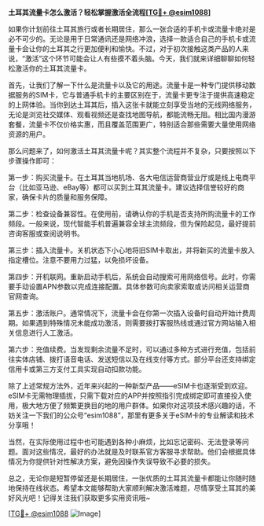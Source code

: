 **土耳其流量卡怎么激活？轻松掌握激活全流程[[TG💪+ @esim1088](https://t.me/s/esim1088)]**

如果你计划前往土耳其旅行或者长期居住，那么一张合适的手机卡或流量卡绝对是必不可少的。无论是用于日常通讯还是网络冲浪，选择一款适合自己的手机卡或流量卡会让你的土耳其之行更加便利和愉快。不过，对于初次接触这类产品的人来说，“激活”这个环节可能会让人有些摸不着头脑。今天，我们就来详细聊聊如何轻松激活你的土耳其流量卡。

首先，让我们了解一下什么是流量卡以及它的用途。流量卡是一种专门提供移动数据服务的SIM卡，它与普通手机卡的主要区别在于，流量卡更专注于提供高速稳定的上网体验。当你到达土耳其后，插入这张卡就能立刻享受当地的无线网络服务，无论是浏览社交媒体、观看视频还是查找地图导航，都能流畅无阻。相比国内漫游套餐，流量卡不仅价格实惠，而且覆盖范围更广，特别适合那些需要大量使用网络资源的用户。

那么问题来了，如何激活土耳其流量卡呢？其实整个流程并不复杂，只要按照以下步骤操作即可：

第一步：购买流量卡。在土耳其当地机场、各大电信运营商营业厅或是线上电商平台（比如亚马逊、eBay等）都可以买到土耳其流量卡。建议选择信誉较好的商家，确保卡片的质量和服务保障。

第二步：检查设备兼容性。在使用前，请确认你的手机是否支持所购流量卡的工作频段。一般来说，现代智能手机普遍兼容全球主流频段，但为保险起见，最好提前咨询客服或查阅说明书。

第三步：插入流量卡。关机状态下小心地将旧SIM卡取出，并将新买的流量卡放入指定槽位。注意不要用力过猛，以免损坏设备。

第四步：开机联网。重新启动手机后，系统会自动搜索可用网络信号。此时，你需要手动设置APN参数以完成连接配置。具体参数可向卖家索取或访问相关运营商官网查询。

第五步：激活账户。通常情况下，流量卡会在你第一次插入设备时自动开始计费周期。如果遇到特殊情况未能成功激活，则需要拨打客服热线或通过官方网站输入相关信息进行人工激活。

第六步：充值续费。当发现剩余流量不足时，可以通过多种方式进行充值，包括前往实体店铺、拨打语音电话、发送短信以及在线支付等方式。部分平台还支持绑定信用卡或第三方支付工具实现自动扣款功能。

除了上述常规方法外，近年来兴起的一种新型产品——eSIM卡也逐渐受到欢迎。eSIM卡无需物理插拔，只需下载对应的APP并按照指引完成绑定即可直接投入使用，极大地方便了频繁更换目的地的用户群体。如果你对这项技术感兴趣的话，不妨关注一下我们的公众号“esim1088”，那里有更多关于eSIM卡的专业解读和技术分享哦！

当然，在实际使用过程中也可能遇到各种小麻烦，比如忘记密码、无法登录等问题。面对这些情况，最好的办法就是及时联系官方客服寻求帮助。他们会根据具体情况为你提供针对性解决方案，避免因操作失误导致不必要的损失。

总之，无论你是短暂停留还是长期居住，一张优质的土耳其流量卡都能让你随时随地保持在线状态。希望本文能够帮助大家顺利解决激活难题，尽情享受土耳其的美好风光吧！记得关注我们获取更多实用资讯哦~

[[TG💪+ @esim1088](https://t.me/s/esim1088) ![Image](https://i.postimg.cc/4NQfJmqS/Snipaste-2025-05-13-00-14-12.png)]